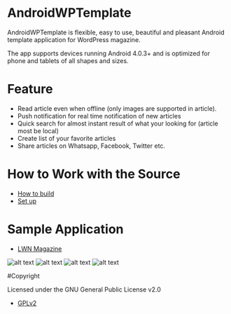 # AndroidWPTemplate

AndroidWPTemplate is flexible, easy to use, beautiful and pleasant Android template application for WordPress magazine.

The app supports devices running Android 4.0.3+ and is optimized for phone and tablets of all shapes and sizes.

# Feature

* Read article even when offline (only images are supported in article).
* Push notification for real time notification of new articles
* Quick search for almost instant result of what your looking for (article most be local)
* Create list of your favorite articles
* Share articles on Whatsapp, Facebook, Twitter etc.

# How to Work with the Source

* [How to build](https://github.com/murielK/AndroidWPTemplate/blob/master/BUILDING.md)
* [Set up](https://github.com/murielK/AndroidWPTemplate/blob/master/SETUP.md)

# Sample Application

* [LWN Magazine](https://play.google.com/store/apps/details?id=hr.mk.wpmagazine.lwn)

![alt text][image1]
![alt text][image2]
![alt text][image3]
![alt text][image4]


#Copyright

Licensed under the GNU General Public License v2.0

* [GPLv2](https://github.com/murielK/AndroidWPTemplate/blob/master/LICENSE.md)

[image1]: https://lh3.googleusercontent.com/PuJkfHqJCj0ylEY3NsWNTdTlbZM_fzU9vbTPvW4uNP21r5VcPhPEk8I-gkLbp9LXJw=h900 "Image 1"

[image2]: https://lh3.googleusercontent.com/Q5qZv6yFZ8vvkTHeB5bVULA9ZREN0UXUviZPea2wVuIGGQTi8jn1OYcA71ctxqvU3A=h900 "Image 2"

[image3]: https://lh3.googleusercontent.com/1qAbogHUTwolItByRKzE1n32xWMaCWUp6KlI_vtNgLNDOm-zCM3Oo1FE312JBZJuf7zN=h900 "Image 3"

[image4]: https://lh3.googleusercontent.com/p3JLEUrzT7NHRu-lFyrHvsIOkwVS123LFi_GlkicgUBrX0eTuDqyUZ_khJKu9LF0RA=h900 "Image 4"

